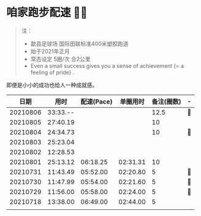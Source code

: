 <!-- https://guides.github.com/features/mastering-markdown/ -->

# 咱家跑步配速 :running_man:
> 注：
> * 歙县足球场 国际田联标准400米塑胶跑道
> * 始于2021年正月
> * 常态设定 5圈/次 合2公里
> * Even a small success gives you a sense of achievement (= a feeling of pride) .

即便是小小的成功也给人一种成就感。

日期|用时|配速(Pace)|单圈用时|备注(圈数)|-
----|---|---|-------|--------|-
20210806|33:33.--|||12.5|:triangular_flag_on_post:
20210805|27:40.19|||10|
20210804|24:34.73|||10|:triangular_flag_on_post:
20210803|25:23.04|
20210802|12:28.53|
20210801|25:13.12|06:18.25|02:31.31|10|
20210731|11:43.49|05:52.00|02:20.80|5|:1st_place_medal:
20210730|11:47.99|05:54.00|02:21.60|5|:2nd_place_medal:
20210729|11:56.00|05:58.00|02:24.00|5|:3rd_place_medal:
20210718|13:38.00|06:49.00|02:44.00|5|
|||||
